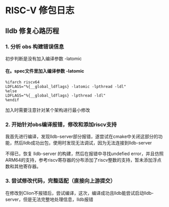 # RISC-V 修包日志

## lldb 修复心路历程

### 1. 分析 obs 构建错误信息

初步判断是没有加入编译参数 -latomic

#### 在。spec文件里加入编译参数 -latomic
```
%ifarch riscv64
LDFLAGS="%{__global_ldflags} -latomic -lpthread -ldl"
%else
LDFLAGS="%{__global_ldflags} -lpthread -ldl"
%endif
```
加入时需要注意针对某个架构进行最小修改

### 2. 开始针对obs编译报错，修改和添加riscv支持

我首先进行编译，发现lldb-server部分报错，遂尝试在cmake中关闭这部分的功能，然后lldb成功出包，使用时发现无法调试，因为无法连接到lldb-server

不得已，恢复 lldb-server 的构建，然后在报错中寻找undefied error，并且仿照ARM64的支持，参考riscv寄存器的分布添加了riscv整数的支持，暂未添加浮点数和其他寄存器。

### 3. 尝试修改代码，完整适配（直接向上游提交）

在修改到Clion不报错后，尝试编译，这次，编译成功且lldb能尝试启动lldb-server，但是无法完整地处理信息，lldb报错